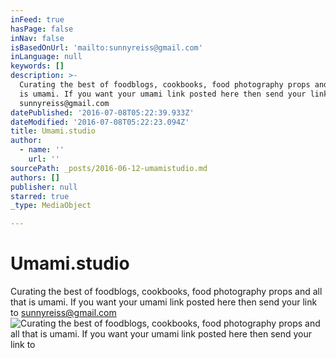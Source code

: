 ```yaml
---
inFeed: true
hasPage: false
inNav: false
isBasedOnUrl: 'mailto:sunnyreiss@gmail.com'
inLanguage: null
keywords: []
description: >-
  Curating the best of foodblogs, cookbooks, food photography props and all that
  is umami. If you want your umami link posted here then send your link to
  sunnyreiss@gmail.com
datePublished: '2016-07-08T05:22:39.933Z'
dateModified: '2016-07-08T05:22:23.094Z'
title: Umami.studio
author:
  - name: ''
    url: ''
sourcePath: _posts/2016-06-12-umamistudio.md
authors: []
publisher: null
starred: true
_type: MediaObject

---
```

# Umami.studio

Curating the best of foodblogs, cookbooks, food photography props and all that is umami. If you want your umami link posted here then send your link to sunnyreiss@gmail.com
![Curating the best of foodblogs, cookbooks, food photography props and all that is umami. If you want your umami link posted here then send your link to](https://the-grid-user-content.s3-us-west-2.amazonaws.com/412b284f-a6a2-4ca3-b79b-45e9555f1044.jpg)